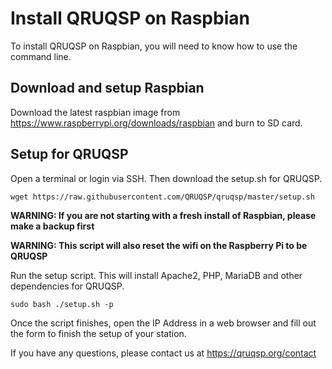 Install QRUQSP on Raspbian
==========================

To install QRUQSP on Raspbian, you will need to know how to use the command line.

Download and setup Raspbian
---------------------------

Download the latest raspbian image from https://www.raspberrypi.org/downloads/raspbian and burn to SD card. 

Setup for QRUQSP
----------------


Open a terminal or login via SSH. Then download the setup.sh for QRUQSP.

```
wget https://raw.githubusercontent.com/QRUQSP/qruqsp/master/setup.sh
```

**WARNING: If you are not starting with a fresh install of Raspbian, please make a backup first**

**WARNING: This script will also reset the wifi on the Raspberry Pi to be QRUQSP**

Run the setup script. This will install Apache2, PHP, MariaDB and other dependencies for QRUQSP.
```
sudo bash ./setup.sh -p
```

Once the script finishes, open the IP Address in a web browser and fill out the form to finish the setup of your station.

If you have any questions, please contact us at https://qruqsp.org/contact
